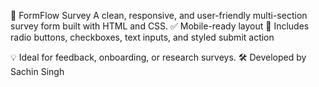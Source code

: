 🚀 FormFlow Survey
A clean, responsive, and user-friendly multi-section survey form built with HTML and CSS.
✅ Mobile-ready layout
🎯 Includes radio buttons, checkboxes, text inputs, and styled submit action

💡 Ideal for feedback, onboarding, or research surveys.
🛠️ Developed by Sachin Singh
